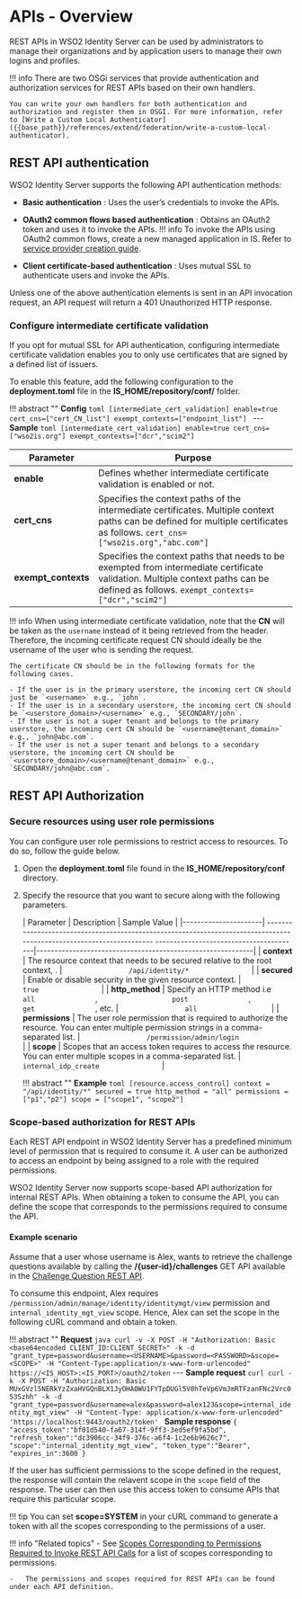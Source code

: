 # APIs - Overview

REST APIs in WSO2 Identity Server can be used by administrators to manage their organizations and by application users to manage their own logins and profiles.

!!! info
    There are two OSGi services that provide authentication and authorization services for REST APIs based on their own handlers.
    
    You can write your own handlers for both authentication and authorization and register them in OSGI. For more information, refer to [Write a Custom Local Authenticator]({{base_path}}/references/extend/federation/write-a-custom-local-authenticator).

## REST API authentication

WSO2 Identity Server supports the following API authentication methods:

- **Basic authentication** : Uses the user’s credentials to invoke the APIs.

- **OAuth2 common flows based authentication** : Obtains an OAuth2 token and uses it to invoke the APIs.
!!! info
    To invoke the APIs using OAuth2 common flows, create a new managed application in IS. Refer to [service provider creation guide]({{base_path}}/guides/applications/register-sp).

- **Client certificate-based authentication** : Uses mutual SSL to authenticate users and invoke the APIs.

Unless one of the above authentication elements is sent in an API invocation request, an API request will return a 401 Unauthorized HTTP response.

### Configure intermediate certificate validation

If you opt for mutual SSL for API authentication, configuring intermediate certificate validation enables you to only use certificates that are signed by a defined list of issuers.

To enable this feature, add the following configuration to the **deployment.toml** file in the **IS_HOME/repository/conf/** folder.

!!! abstract ""
    **Config**
    ```toml
    [intermediate_cert_validation]
    enable=true
    cert_cns=["cert_CN_list"]
    exempt_contexts=["endpoint_list"]
    ```
    ---
    **Sample**
    ```toml
    [intermediate_cert_validation]
    enable=true
    cert_cns=["wso2is.org"]
    exempt_contexts=["dcr","scim2"]
    ```

| Parameter           | Purpose                                                                                                                                                                                     |
|---------------------|---------------------------------------------------------------------------------------------------------------------------------------------------------------------------------------------|
| **enable**          | Defines whether intermediate certificate validation is enabled or not.                                                                                                                      |
| **cert_cns**        | Specifies the context paths of the intermediate certificates. Multiple context paths can be defined for multiple certificates as follows.  ``` cert_cns=["wso2is.org","abc.com"] ```        |
| **exempt_contexts** | Specifies the context paths that needs to be exempted from intermediate certificate validation.  Multiple context paths can be defined as follows.  ``` exempt_contexts=["dcr","scim2"] ``` |


!!! info
    When using intermediate certificate validation, note that the **CN** will be taken as the `username` instead of it being retrieved from the header. Therefore, the incoming certificate request CN should ideally be the username of the user who is sending the request.

    The certificate CN should be in the following formats for the following cases.
    
    - If the user is in the primary userstore, the incoming cert CN should just be `<username>` e.g., `john`.
    - If the user is in a secondary userstore, the incoming cert CN should be `<userstore_domain>/<username>` e.g., `SECONDARY/john`.
    - If the user is not a super tenant and belongs to the primary userstore, the incoming cert CN should be `<username@tenant_domain>` e.g., `john@abc.com`.
    - If the user is not a super tenant and belongs to a secondary userstore, the incoming cert CN should be `<userstore_domain>/<username@tenant_domain>` e.g.,             `SECONDARY/john@abc.com`.

## REST API Authorization 

### Secure resources using user role permissions

You can configure user role permissions to restrict access to resources. To do so, follow the guide below.

1.  Open the **deployment.toml** file found in the **IS_HOME/repository/conf** directory.

2.  Specify the resource that you want to secure along with the following parameters.

    | Parameter            |    Description                                                                                                                                                   | Sample Value                                               |
    |----------------------|    ---------------------------------------------------------------------------------------------------------------------   ----------------------------------------|------------------------------------------------------------|
    | **context** | The resource context that needs to be secured relative to the root context, .                                                                  | `                 /api/identity/*                `         |
    | **secured**          | Enable or disable security in the given resource     context.                                                                         | `                    true                `                    |
    | **http_method**      | Specify an HTTP method i.e `                 all                `, `                   post                `, `                 get                `, etc. | `                 all                   `                     |
    | **permissions**      | The user role permission that is required to authorize the resource. You can  enter multiple permission strings in a comma-separated list.      | `                 /permission/admin/login                ` |
    | **scope**      | Scopes that an access token requires to access the resource. You can enter multiple     scopes in a comma-separated list.     | `                 internal_idp_create                ` |

    !!! abstract ""
        **Example**
        ```toml
        [resource.access_control]
        context = "/api/identity/*"
        secured = true
        http_method = "all"
        permissions = ["p1","p2"]
        scope = ["scope1", "scope2"]
        ```


### Scope-based authorization for REST APIs

Each REST API endpoint in WSO2 Identity Server has a predefined minimum level of permission that is required to consume it. A user can be authorized to access an endpoint by being assigned to a role with the required permissions.

WSO2 Identity Server now supports scope-based API authorization for internal REST APIs. When obtaining a token to consume the API, you can define the scope that corresponds to the permissions required to consume the API.

#### Example scenario

Assume that a user whose username is Alex, wants to retrieve the challenge questions available by calling the **/{user-id}/challenges** GET API available in the [Challenge Question REST API]({{base_path}}/apis/challenge-rest-api).

To consume this endpoint, Alex requires `/permission/admin/manage/identity/identitymgt/view` permission and `internal_identity_mgt_view` scope. Hence, Alex can set the scope in the following cURL command and obtain a token.

!!! abstract ""
    **Request**
    ``` java
    curl -v -X POST -H "Authorization: Basic <base64encoded CLIENT_ID:CLIENT_SECRET>" -k -d "grant_type=password&username=<USERNAME>&password=<PASSWORD>&scope=<SCOPE>" -H "Content-Type:application/x-www-form-urlencoded" https://<IS_HOST>:<IS_PORT>/oauth2/token
    ```
    ---
    **Sample request**
    ```curl
    curl -k -X POST -H "Authorization: Basic MUxGVzl5NERkYzZxaHVGQnBLX1JyOHA0WU1FYTpDUGl5V0hTeVp6VmJmRTFzanFNc2Vrc053Szhh" -k -d "grant_type=password&username=alex&password=alex123&scope=internal_identity_mgt_view" -H "Content-Type: application/x-www-form-urlencoded" 'https://localhost:9443/oauth2/token'
    ```
    **Sample response**
    ```
    {
        "access_token":"bf01d540-fa67-314f-9ff3-3ed5ef9fa5bd",
        "refresh_token":"dc3906cc-34f9-376c-a6f4-1c2e6b9626c7",
        "scope":"internal_identity_mgt_view",
        "token_type":"Bearer",
        "expires_in":3600
    }
    ```

If the user has sufficient permissions to the scope defined in the request, the response will contain the relavent scope in the `scope` field of the response. The user can then use this access token to consume APIs that require this particular scope.


!!! tip
     You can set **scope=SYSTEM** in your cURL command to generate a token with all the scopes corresponding to the permissions of a user.


!!! info "Related topics"
    -   See [Scopes Corresponding to Permissions Required to Invoke REST API Calls]({{base_path}}/references/scopes-corresponding-to-rest-api-permissions) for a list of scopes corresponding to permissions.

    -   The permissions and scopes required for REST APIs can be found under each API definition.